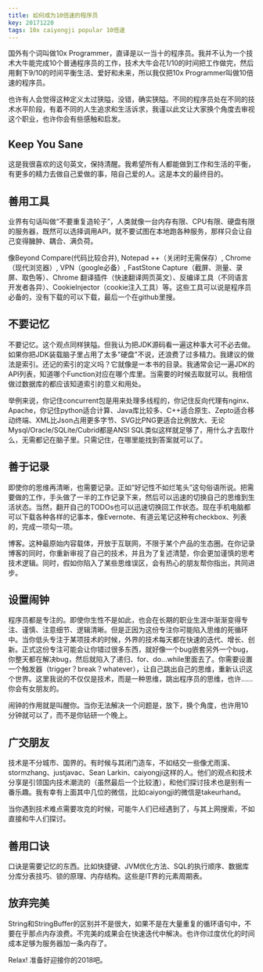 ```yaml
---
title: 如何成为10倍速的程序员
key: 20171220
tags: 10x caiyongji popular 10倍速
---
```



国外有个词叫做10x Programmer，直译是以一当十的程序员。我并不认为一个技术大牛能完成10个普通程序员的工作，技术大牛会花1/10的时间把工作做完，然后用剩下9/10的时间平衡生活、爱好和未来，所以我仅把10x Programmer叫做10倍速的程序员。

也许有人会觉得这种定义太过狭隘，没错，确实狭隘。不同的程序员处在不同的技术水平阶段，有着不同的人生追求和生活诉求，我谨以此文让大家换个角度去审视这个职业，也许你会有些感触和启发。

##     Keep You Sane

这是我很喜欢的这句英文，保持清醒。我希望所有人都能做到工作和生活的平衡，有更多的精力去做自己爱做的事，陪自己爱的人。这是本文的最终目的。

##     善用工具

业界有句话叫做“不要重复造轮子”，人类就像一台内存有限、CPU有限、硬盘有限的服务器，既然可以选择调用API，就不要试图在本地跑各种服务，那样只会让自己变得臃肿、耦合、满负荷。

像Beyond Compare(代码比较合并), Notepad ++（关闭时无需保存）, Chrome（现代浏览器）, VPN（google必备）, FastStone Capture（截屏、测量、录屏、取色等）、Chrome 翻译插件（快速翻译网页英文）、反编译工具（不同语言开发者各异）、CookieInjector（cookie注入工具）等。这些工具可以说是程序员必备的，没有下载的可以下载，最后一个在github里搜。

##     不要记忆

不要记忆。这个观点同样狭隘。但我认为把JDK源码看一遍这种事大可不必去做。如果你把JDK装载脑子里占用了太多"硬盘"不说，还浪费了过多精力。我建议的做法是索引。还记的索引的定义吗？它就像是一本书的目录。我通常会记一遍JDK的API列表，知道哪个Function对应在哪个库里。当需要的时候去取就可以。我相信做过数据库的都应该知道索引的意义和用处。

举例来说，你记住concurrent包是用来处理多线程的，你记住反向代理有nginx、Apache，你记住python适合计算、Java库比较多、C++适合原生、Zepto适合移动终端、XML比Json占用更多字节、SVG比PNG更适合比例放大、无论Mysql/Oracle/SQLite/Cubrid都是ANSI SQL类似这样就足够了，用什么才去取什么，无需都记在脑子里。只需记住，在哪里能找到答案就可以了。

##     善于记录

即使你的思维再清晰，也需要记录。正如“好记性不如烂笔头”这句俗语所说。把需要做的工作，手头做了一半的工作记录下来，然后可以迅速的切换自己的思维到生活状态。当然，翻开自己的TODOs也可以迅速切换回工作状态。现在手机电脑都可以下载各种各样的记事本，像Evernote、有道云笔记这种有checkbox、列表的，完成一项勾一项。

博客。这种最原始内容载体，开放于互联网，不限于某个产品的生态圈。在你记录博客的同时，你重新审视了自己的技术，并且为了复述清楚，你会更加谨慎的思考技术逻辑。同时，假如你陷入了某些思维误区，会有热心的朋友帮你指出，共同进步。

##     设置闹钟

程序员都是专注的。即使你生性不是如此，也会在长期的职业生涯中渐渐变得专注、谨慎、注意细节、逻辑清晰。但是正因为这份专注你可能陷入思维的死循环中。当你低头专注于某项技术的时候，外界的技术每天都在快速的迭代、增长、创新。正式这份专注可能会让你错过很多东西，就好像一个bug嵌套另外一个bug，你整天都在解决bug，然后就陷入了递归、for、do...while里面去了。你需要设置一个触发器（trigger？break？whatever），让自己跳出自己的思维，重新认识这个世界。这里我说的不仅仅是技术，而是一种思维，跳出程序员的思维，也许……你会有女朋友的。

闹钟的作用就是叫醒你。当你无法解决一个问题是，放下，换个角度，也许用10分钟就可以了，而不是你钻研一个晚上。

##     广交朋友

技术是不分城市、国界的。有时候与其闭门造车，不如结交一些像尤雨溪、stormzhang、justjavac、Sean Larkin、caiyongji这样的人。他们的观点和技术分享是引领国内技术潮流的（虽然最后一个比较渣），和他们探讨技术也是别有一番乐趣。我有幸有上面其中几位的微信，比如caiyongji的微信是takeurhand。

当你遇到技术难点需要攻克的时候，可能牛人们已经遇到了，与其上网搜索，不如直接和牛人们探讨。

##     善用口诀

口诀是需要记忆的东西。比如快捷键、JVM优化方法、SQL的执行顺序、数据库分库分表技巧、锁的原理、内存结构。这些是IT界的元素周期表。

##     放弃完美

String和StringBuffer的区别并不是很大，如果不是在大量重复的循环语句中，不要在乎那点内存浪费。不完美的成果会在快速迭代中解决。也许你过度优化的时间成本足够为服务器加一条内存了。


Relax! 准备好迎接你的2018吧。
